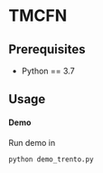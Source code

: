 # TMCFN

## Prerequisites

* Python == 3.7

## Usage

#### Demo

Run demo in

```
python demo_trento.py
```
